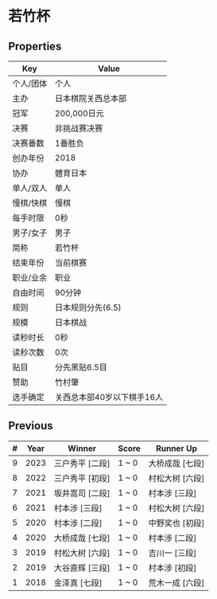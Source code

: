 # 若竹杯

## Properties

| Key | Value |
| --- | ----- |
| 个人/团体 | 个人 |
| 主办 | 日本棋院关西总本部 |
| 冠军 | 200,000日元 |
| 决赛 | 非挑战赛决赛 |
| 决赛番数 | 1番胜负 |
| 创办年份 | 2018 |
| 协办 | 體育日本 |
| 单人/双人 | 单人 |
| 慢棋/快棋 | 慢棋 |
| 每手时限 | 0秒 |
| 男子/女子 | 男子 |
| 简称 | 若竹杯 |
| 结束年份 | 当前棋赛 |
| 职业/业余 | 职业 |
| 自由时间 | 90分钟 |
| 规则 | 日本规则分先(6.5) |
| 规模 | 日本棋战 |
| 读秒时长 | 0秒 |
| 读秒次数 | 0次 |
| 贴目 | 分先黑贴6.5目 |
| 赞助 | 竹村肇 |
| 选手确定 | 关西总本部40岁以下棋手16人 |

## Previous

| # | Year | Winner | Score | Runner Up |
| --- | --- | --- | --- | --- |
| 9 | 2023 | 三户秀平 [二段] | 1 ~ 0 | 大桥成哉 [七段] |
| 8 | 2022 | 三户秀平 [初段] | 1 ~ 0 | 村松大树 [六段] |
| 7 | 2021 | 坂井嵩司 [二段] | 1 ~ 0 | 村本涉 [三段] |
| 6 | 2021 | 村本涉 [三段] | 1 ~ 0 | 村松大树 [六段] |
| 5 | 2020 | 村本涉 [二段] | 1 ~ 0 | 中野奖也 [初段] |
| 4 | 2020 | 大桥成哉 [七段] | 1 ~ 0 | 村本涉 [二段] |
| 3 | 2019 | 村松大树 [六段] | 1 ~ 0 | 吉川一 [三段] |
| 2 | 2019 | 大谷直辉 [三段] | 1 ~ 0 | 村本涉 [初段] |
| 1 | 2018 | 金泽真 [七段] | 1 ~ 0 | 荒木一成 [六段] |

